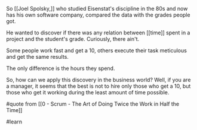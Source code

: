 So [[Joel Spolsky,]] who studied Eisenstat's discipline in the 80s and now has his own software company, compared the data with the grades people got.

He wanted to discover if there was any relation between [[time]] spent in a project and the student's grade. Curiously, there ain't.

Some people work fast and get a 10, others execute their task meticulous and get the same results.

The only difference is the hours they spend.

So, how can we apply this discovery in the business world? Well, if you are a manager, it seems that the best is not to hire only those who get a 10, but those who get it working during the least amount of time possible.

#quote from [[0 - Scrum - The Art of Doing Twice the Work in Half the Time]]

#learn
